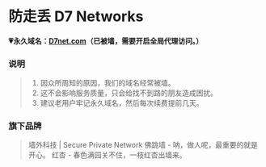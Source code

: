 # 防走丢 D7 Networks

#### 💗永久域名：[D7net.com](http://d7net.com)（已被墙，需要开启全局代理访问。）

### 说明

> 1. 因众所周知的原因，我们的域名经常被墙。
> 2. 这不会影响服务质量，只会给找不到路的朋友造成困扰。
> 3. 建议老用户牢记永久域名，然后每次续费提前几天。

### 旗下品牌
> 墙外科技 | Secure Private Network
> 佛跳墙 - 呐，做人呢，最重要的就是开心。
> 红杏 - 春色满园关不住，一枝红杏出墙来。
